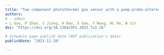 ```yaml
---
title: "Two-component photothermal gas sensor with a pump-probe-alternating technique"
authors:
# - admin
- L Guo, P Zhao, S Jiang, H Bao, S Gao, Y Wang, HL Ho, W Jin
doi: "https://doi.org/10.1364/OFS.2023.Tu3.16"

# Schedule page publish date (NOT publication's date).
publishDate: "2023-11-20"

---
```

